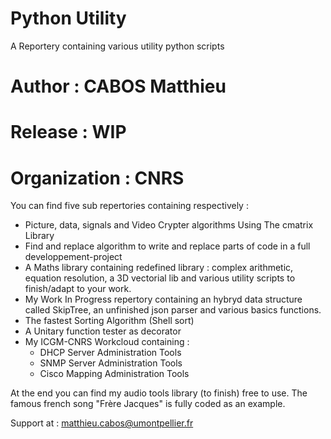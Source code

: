 # Python Utility
A Reportery containing various utility python scripts

 # Author  : CABOS Matthieu
 # Release : WIP
 # Organization : CNRS

You can find five sub repertories containing respectively :
  * Picture, data, signals 
and Video Crypter algorithms Using The cmatrix Library
  * Find and replace algorithm to write and replace parts of code in a full developpement-project 
  * A Maths library containing redefined library : complex arithmetic, equation resolution, a 3D vectorial lib and various utility scripts to finish/adapt to your work.
  * My Work In Progress repertory containing an hybryd data structure called SkipTree, an unfinished json parser and various basics functions.
  * The fastest Sorting Algorithm (Shell sort)
  * A Unitary function tester as decorator
  * My ICGM-CNRS Workcloud containing :
      * DHCP Server Administration Tools
      * SNMP Server Administration Tools
      * Cisco Mapping Administration Tools
  
At the end you can find my audio tools library (to finish) free to use. The famous french song "Frère Jacques" is fully coded as an example.

Support at : matthieu.cabos@umontpellier.fr
